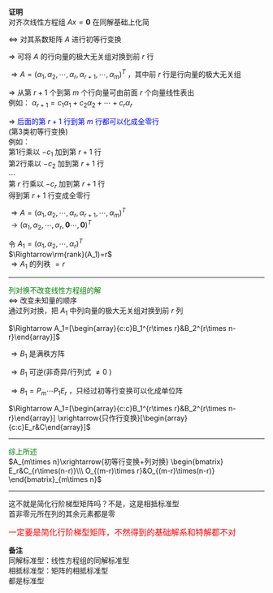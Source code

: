 **证明**  
对齐次线性方程组 $Ax=\mathbf0$ 在同解基础上化简  
  
 $\Leftrightarrow$ 对其系数矩阵 $A$ 进行初等行变换  
  
 $\Rightarrow$ 可将 $A$ 的行向量的极大无关组对换到前 $r$ 行  
  
 $\Rightarrow A=(\alpha_1,\alpha_2,\cdots,  
\alpha_r,\alpha_{r+1},\cdots,\alpha_m)^T$ ，其中前 $r$ 行是行向量的极大无关组  
  
 $\Rightarrow$ 从第 $r+1$ 个到第 $m$ 个行向量可由前面 $r$ 个向量线性表出  
例如： $\alpha_{r+1}=c_1\alpha_1+c_2\alpha_2  
+\cdots+c_r\alpha_r$   
  
 $\Rightarrow$ <font color=blue>后面的第 $r+1$ 行到第 $m$ 行都可以化成全零行</font>  
(第3类初等行变换)  
例如：  
第1行乘以 $-c_1$ 加到第 $r+1$ 行  
第2行乘以 $-c_2$ 加到第 $r+1$ 行  
 $\cdots$   
第 $r$ 行乘以 $-c_r$ 加到第 $r+1$ 行  
得到第 $r+1$ 行变成全零行  
  
 $\Rightarrow A=(\alpha_1,\alpha_2,\cdots,  
\alpha_r,\alpha_{r+1},\cdots,\alpha_m)^T$   
 $\longrightarrow(\alpha_1,\alpha_2,\cdots,  
\alpha_r,\mathbf0\cdots,\mathbf0)^T$   
  
令 $A_1=(\alpha_1,\alpha_2,\cdots,\alpha_r)^T$   
 $\Rightarrow\rm{rank}(A_1)=r$   
 $\Rightarrow A_1$ 的列秩 $=r$   
  
---  
  
<font color=green>列对换不改变线性方程组的解</font>  
 $\Leftrightarrow$ 改变未知量的顺序  
通过列对换，把 $A_1$ 中列向量的极大无关组对换到前 $r$ 列  
  
 $\Rightarrow   
A_1=[\begin{array}{c:c}B_1^{r\times r}&B_2^{r\times n-r}\end{array}]$   
  
 $\Rightarrow B_1$ 是满秩方阵  
  
 $\Rightarrow B_1$ 可逆(非奇异/行列式 $\neq0$ )  
  
 $\Rightarrow B_1=P_m\cdots P_1E_r$ ，只经过初等行变换可以化成单位阵  
  
 $\Rightarrow  
A_1=[\begin{array}{c:c}B_1^{r\times r}&B_2^{r\times n-r}\end{array}]  
\xrightarrow{只作行变换}[\begin{array}{c:c}E_r&C\end{array}]$   
  
---  
  
<font color=green>综上所述</font>  
 $A_{m\times n}\xrightarrow{初等行变换+列对换}  
\begin{bmatrix}  
E_r&C_{r\times(n-r)}\\\   
O_{(m-r)\times r}&O_{(m-r)\times(n-r)}  
\end{bmatrix}_{m\times n}$   
  
---  
  
这不就是简化行阶梯型矩阵吗？不是，这是相抵标准型  
首非零元所在列的其余元素都是零  
  
<font color=red size=3>一定要是简化行阶梯型矩阵，不然得到的基础解系和特解都不对</font>  
  
**备注**  
同解标准型：线性方程组的同解标准型  
相抵标准型：矩阵的相抵标准型  
都是标准型  
